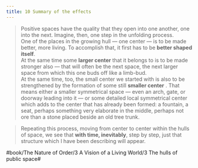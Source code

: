 ```yaml
---
title: 10 Summary of the effects
---
```


> Positive spaces have the quality that they open into one another, one into the next. Imagine, then, one step in the unfolding process.   
> One of the places in the growing hull — one center — is to be made better, more living. To accomplish that, it first has to be **better shaped itself**.   
> At the same time some **larger center** that it belongs to is to be made stronger also — that will often be the next space, the next larger space from which this one buds off like a limb-bud.  
> At the same time, too, the small center we started with is also to be strengthened by the formation of some still **smaller center** . That means either a smaller symmetrical space — even an arch, gate, or doorway leading into it — or some detailed local symmetrical center which adds to the center that has already been formed: a fountain, a seat, perhaps something very elaborate in the middle, perhaps not ore than a stone placed beside an old tree trunk.  

> Repeating this process, moving from center to center within the hulls of space, we see that **with time, inevitably**, step by step, just that structure which I have been describing will appear.  

#book/The Nature of Order/3 A Vision of a Living World/3 The hulls of public space#